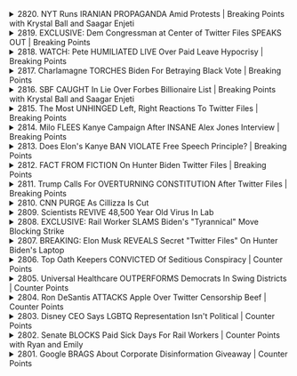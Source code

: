 <details>
<summary>2820. NYT Runs IRANIAN PROPAGANDA Amid Protests | Breaking Points with Krystal Ball and Saagar Enjeti</summary><br>

<a href="https://www.youtube.com/watch?v=Wu_VBshLx_I" target="_blank">
    <img src="https://img.youtube.com/vi/Wu_VBshLx_I/maxresdefault.jpg" 
        alt="[Youtube]" width="200">
</a>

# NYT Runs IRANIAN PROPAGANDA Amid Protests | Breaking Points with Krystal Ball and Saagar Enjeti


</details>

<details>
<summary>2819. EXCLUSIVE: Dem Congressman at Center of Twitter Files SPEAKS OUT | Breaking Points</summary><br>

<a href="https://www.youtube.com/watch?v=hzwfUNetKzI" target="_blank">
    <img src="https://img.youtube.com/vi/hzwfUNetKzI/maxresdefault.jpg" 
        alt="[Youtube]" width="200">
</a>

# EXCLUSIVE: Dem Congressman at Center of Twitter Files SPEAKS OUT | Breaking Points


</details>

<details>
<summary>2818. WATCH: Pete HUMILIATED LIVE Over Paid Leave Hypocrisy | Breaking Points</summary><br>

<a href="https://www.youtube.com/watch?v=l3bKhHGp1Vc" target="_blank">
    <img src="https://img.youtube.com/vi/l3bKhHGp1Vc/maxresdefault.jpg" 
        alt="[Youtube]" width="200">
</a>

# WATCH: Pete HUMILIATED LIVE Over Paid Leave Hypocrisy | Breaking Points


</details>

<details>
<summary>2817. Charlamagne TORCHES Biden For Betraying Black Vote | Breaking Points</summary><br>

<a href="https://www.youtube.com/watch?v=KclizfvsBvA" target="_blank">
    <img src="https://img.youtube.com/vi/KclizfvsBvA/maxresdefault.jpg" 
        alt="[Youtube]" width="200">
</a>

# Charlamagne TORCHES Biden For Betraying Black Vote | Breaking Points


</details>

<details>
<summary>2816. SBF CAUGHT In Lie Over Forbes Billionaire List | Breaking Points with Krystal Ball and Saagar Enjeti</summary><br>

<a href="https://www.youtube.com/watch?v=UWxvo6Z_F8g" target="_blank">
    <img src="https://img.youtube.com/vi/UWxvo6Z_F8g/maxresdefault.jpg" 
        alt="[Youtube]" width="200">
</a>

# SBF CAUGHT In Lie Over Forbes Billionaire List | Breaking Points with Krystal Ball and Saagar Enjeti


</details>

<details>
<summary>2815. The Most UNHINGED Left, Right Reactions To Twitter Files | Breaking Points</summary><br>

<a href="https://www.youtube.com/watch?v=Pd2KsveeYhY" target="_blank">
    <img src="https://img.youtube.com/vi/Pd2KsveeYhY/maxresdefault.jpg" 
        alt="[Youtube]" width="200">
</a>

# The Most UNHINGED Left, Right Reactions To Twitter Files | Breaking Points


</details>

<details>
<summary>2814. Milo FLEES Kanye Campaign After INSANE Alex Jones Interview | Breaking Points</summary><br>

<a href="https://www.youtube.com/watch?v=J8MkQiz5YV0" target="_blank">
    <img src="https://img.youtube.com/vi/J8MkQiz5YV0/maxresdefault.jpg" 
        alt="[Youtube]" width="200">
</a>

# Milo FLEES Kanye Campaign After INSANE Alex Jones Interview | Breaking Points


</details>

<details>
<summary>2813. Does Elon's Kanye BAN VIOLATE Free Speech Principle? | Breaking Points</summary><br>

<a href="https://www.youtube.com/watch?v=IgGnN4kC1JA" target="_blank">
    <img src="https://img.youtube.com/vi/IgGnN4kC1JA/maxresdefault.jpg" 
        alt="[Youtube]" width="200">
</a>

# Does Elon's Kanye BAN VIOLATE Free Speech Principle? | Breaking Points


</details>

<details>
<summary>2812. FACT FROM FICTION On Hunter Biden Twitter Files | Breaking Points</summary><br>

<a href="https://www.youtube.com/watch?v=g_A0u3wywrc" target="_blank">
    <img src="https://img.youtube.com/vi/g_A0u3wywrc/maxresdefault.jpg" 
        alt="[Youtube]" width="200">
</a>

# FACT FROM FICTION On Hunter Biden Twitter Files | Breaking Points


</details>

<details>
<summary>2811. Trump Calls For OVERTURNING CONSTITUTION After Twitter Files | Breaking Points</summary><br>

<a href="https://www.youtube.com/watch?v=6lAbv4Pxw-s" target="_blank">
    <img src="https://img.youtube.com/vi/6lAbv4Pxw-s/maxresdefault.jpg" 
        alt="[Youtube]" width="200">
</a>

# Trump Calls For OVERTURNING CONSTITUTION After Twitter Files | Breaking Points


</details>

<details>
<summary>2810. CNN PURGE As Cillizza Is Cut</summary><br>

<a href="https://www.youtube.com/watch?v=QZtC94xRfJU" target="_blank">
    <img src="https://img.youtube.com/vi/QZtC94xRfJU/maxresdefault.jpg" 
        alt="[Youtube]" width="200">
</a>

# CNN PURGE As Cillizza Is Cut


</details>

<details>
<summary>2809. Scientists REVIVE 48,500 Year Old Virus In Lab</summary><br>

<a href="https://www.youtube.com/watch?v=JBzp5t1lER4" target="_blank">
    <img src="https://img.youtube.com/vi/JBzp5t1lER4/maxresdefault.jpg" 
        alt="[Youtube]" width="200">
</a>

# Scientists REVIVE 48,500 Year Old Virus In Lab


</details>

<details>
<summary>2808. EXCLUSIVE: Rail Worker SLAMS Biden's "Tyrannical" Move Blocking Strike</summary><br>

<a href="https://www.youtube.com/watch?v=OBKWjrVgFk4" target="_blank">
    <img src="https://img.youtube.com/vi/OBKWjrVgFk4/maxresdefault.jpg" 
        alt="[Youtube]" width="200">
</a>

# EXCLUSIVE: Rail Worker SLAMS Biden's "Tyrannical" Move Blocking Strike


</details>

<details>
<summary>2807. BREAKING: Elon Musk REVEALS Secret "Twitter Files" On Hunter Biden's Laptop</summary><br>

<a href="https://www.youtube.com/watch?v=bZuMaeBVEx0" target="_blank">
    <img src="https://img.youtube.com/vi/bZuMaeBVEx0/maxresdefault.jpg" 
        alt="[Youtube]" width="200">
</a>

# BREAKING: Elon Musk REVEALS Secret "Twitter Files" On Hunter Biden's Laptop


</details>

<details>
<summary>2806. Top Oath Keepers CONVICTED Of Seditious Conspiracy | Counter Points</summary><br>

<a href="https://www.youtube.com/watch?v=PbNs7FPgCnA" target="_blank">
    <img src="https://img.youtube.com/vi/PbNs7FPgCnA/maxresdefault.jpg" 
        alt="[Youtube]" width="200">
</a>

# Top Oath Keepers CONVICTED Of Seditious Conspiracy | Counter Points


</details>

<details>
<summary>2805. Universal Healthcare OUTPERFORMS Democrats In Swing Districts | Counter Points</summary><br>

<a href="https://www.youtube.com/watch?v=XHg3Eq7Vvts" target="_blank">
    <img src="https://img.youtube.com/vi/XHg3Eq7Vvts/maxresdefault.jpg" 
        alt="[Youtube]" width="200">
</a>

# Universal Healthcare OUTPERFORMS Democrats In Swing Districts | Counter Points


</details>

<details>
<summary>2804. Ron DeSantis ATTACKS Apple Over Twitter Censorship Beef | Counter Points</summary><br>

<a href="https://www.youtube.com/watch?v=FxDhXDrDCMk" target="_blank">
    <img src="https://img.youtube.com/vi/FxDhXDrDCMk/maxresdefault.jpg" 
        alt="[Youtube]" width="200">
</a>

# Ron DeSantis ATTACKS Apple Over Twitter Censorship Beef | Counter Points


</details>

<details>
<summary>2803. Disney CEO Says LGBTQ Representation Isn't Political | Counter Points</summary><br>

<a href="https://www.youtube.com/watch?v=IfRuU_TBsy8" target="_blank">
    <img src="https://img.youtube.com/vi/IfRuU_TBsy8/maxresdefault.jpg" 
        alt="[Youtube]" width="200">
</a>

# Disney CEO Says LGBTQ Representation Isn't Political | Counter Points


</details>

<details>
<summary>2802. Senate BLOCKS Paid Sick Days For Rail Workers | Counter Points with Ryan and Emily</summary><br>

<a href="https://www.youtube.com/watch?v=0oTw7fiZFM0" target="_blank">
    <img src="https://img.youtube.com/vi/0oTw7fiZFM0/maxresdefault.jpg" 
        alt="[Youtube]" width="200">
</a>

# Senate BLOCKS Paid Sick Days For Rail Workers | Counter Points with Ryan and Emily


</details>

<details>
<summary>2801. Google BRAGS About Corporate Disinformation Giveaway | Counter Points</summary><br>

<a href="https://www.youtube.com/watch?v=5Qxt_pqFmeM" target="_blank">
    <img src="https://img.youtube.com/vi/5Qxt_pqFmeM/maxresdefault.jpg" 
        alt="[Youtube]" width="200">
</a>

# Google BRAGS About Corporate Disinformation Giveaway | Counter Points


</details>

